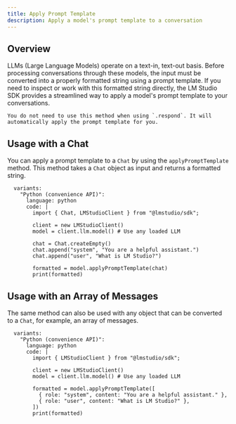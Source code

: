 ```yaml
---
title: Apply Prompt Template
description: Apply a model's prompt template to a conversation
---
```


## Overview

LLMs (Large Language Models) operate on a text-in, text-out basis. Before processing conversations through these models, the input must be converted into a properly formatted string using a prompt template. If you need to inspect or work with this formatted string directly, the LM Studio SDK provides a streamlined way to apply a model's prompt template to your conversations.

```lms_info
You do not need to use this method when using `.respond`. It will automatically apply the prompt template for you.
```

## Usage with a Chat

You can apply a prompt template to a `Chat` by using the `applyPromptTemplate` method. This method takes a `Chat` object as input and returns a formatted string.

```lms_code_snippet
  variants:
    "Python (convenience API)":
      language: python
      code: |
        import { Chat, LMStudioClient } from "@lmstudio/sdk";

        client = new LMStudioClient()
        model = client.llm.model() # Use any loaded LLM

        chat = Chat.createEmpty()
        chat.append("system", "You are a helpful assistant.")
        chat.append("user", "What is LM Studio?")
        
        formatted = model.applyPromptTemplate(chat)
        print(formatted)
```

## Usage with an Array of Messages

The same method can also be used with any object that can be converted to a `Chat`, for example, an array of messages.

```lms_code_snippet
  variants:
    "Python (convenience API)":
      language: python
      code: |
        import { LMStudioClient } from "@lmstudio/sdk";

        client = new LMStudioClient()
        model = client.llm.model() # Use any loaded LLM

        formatted = model.applyPromptTemplate([
          { role: "system", content: "You are a helpful assistant." },
          { role: "user", content: "What is LM Studio?" },
        ])
        print(formatted)
```
